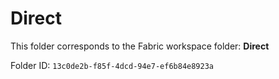 # Direct

This folder corresponds to the Fabric workspace folder: **Direct**

Folder ID: `13c0de2b-f85f-4dcd-94e7-ef6b84e8923a`
